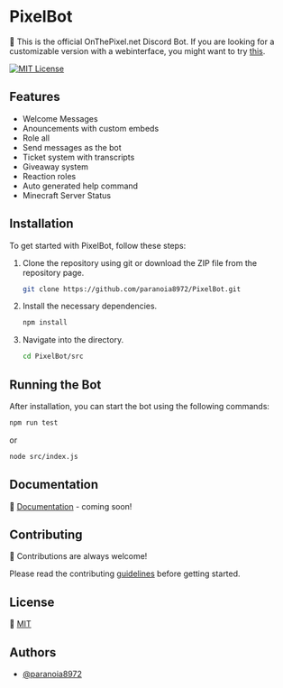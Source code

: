 # PixelBot

🤖 This is the official OnThePixel.net Discord Bot. If you are looking for a customizable version with a webinterface, you might want to try [this](https://github.com/Paranoia8972/Discord-Bot).

[![MIT License](https://img.shields.io/badge/License-MIT-green.svg)](https://choosealicense.com/licenses/mit/)

## Features

- Welcome Messages
- Anouncements with custom embeds
- Role all
- Send messages as the bot
- Ticket system with transcripts
- Giveaway system
- Reaction roles
- Auto generated help command
- Minecraft Server Status

## Installation

To get started with PixelBot, follow these steps:

1. Clone the repository using git or download the ZIP file from the repository page.

   ```bash
   git clone https://github.com/paranoia8972/PixelBot.git
   ```

2. Install the necessary dependencies.

   ```bash
   npm install
   ```

3. Navigate into the directory.

   ```bash
   cd PixelBot/src
   ```

## Running the Bot

After installation, you can start the bot using the following commands:

```bash
npm run test
```

or

```bash
node src/index.js
```

## Documentation

📖 [Documentation](https://docs.encryptopia.dev/) - coming soon!

## Contributing

🤝 Contributions are always welcome!

Please read the contributing [guidelines](CONTRIBUTING.md) before getting started.

## License

📝 [MIT](https://github.com/Paranoia8972/PixelBot/blob/main/LICENSE)

## Authors

- [@paranoia8972](https://www.github.com/paranoia8972)
